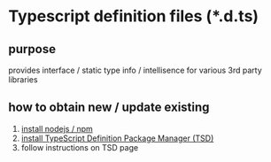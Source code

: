 ﻿# Typescript definition files (*.d.ts) #

## purpose ##
provides interface / static type info / intellisence  for various 3rd party libraries

## how to obtain new / update existing ##
1. [install nodejs / npm](http://nodejs.org/download/)
1. [install TypeScript Definition Package Manager (TSD)](https://github.com/Diullei/tsd)
1. follow instructions on TSD page
